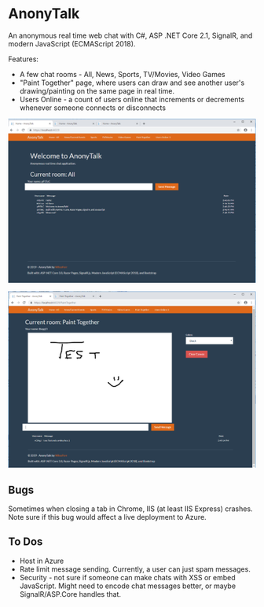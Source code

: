 ﻿# AnonyTalk

An anonymous real time web chat with C#, ASP .NET Core 2.1, SignalR, and modern JavaScript (ECMAScript 2018).

Features:
- A few chat rooms - All, News, Sports, TV/Movies, Video Games
- "Paint Together" page, where users can draw and see another user's drawing/painting on the same page in real time.
- Users Online - a count of users online that increments or decrements whenever someone connects or disconnects

![All chat example with 3 users](example-1.PNG)

![Painting Together - real time painting](example-2.PNG)

## Bugs

Sometimes when closing a tab in Chrome, IIS (at least IIS Express) crashes. Note sure if this bug would affect a live deployment to Azure.

## To Dos

- Host in Azure
- Rate limit message sending. Currently, a user can just spam messages.
- Security - not sure if someone can make chats with XSS or embed JavaScript. Might need to encode chat messages better, or maybe SignalR/ASP.Core handles that.
